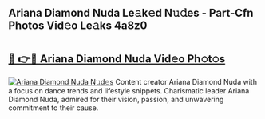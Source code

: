 ## Ariana Diamond Nuda Le𝚊k𝚎d N𝚞𝚍es - Part-Cfn Photos Vid𝚎o Le𝚊ks 4a8z0

# <h2><a href="http://fbdr9m.evod.top/?m=Ariana+Diamond+Nuda">🔗 👉🔴 Ariana Diamond Nuda Vid𝚎o Ph𝚘t𝚘s</a></h2>

[![Ariana Diamond Nuda N𝚞d𝚎s](https://i.imgur.com/8V9OHl7.gif)](http://fbdr9m.evod.top/?m=Ariana+Diamond+Nuda)
Content creator Ariana Diamond Nuda with a focus on dance trends and lifestyle snippets. Charismatic leader Ariana Diamond Nuda, admired for their vision, passion, and unwavering commitment to their cause. 
